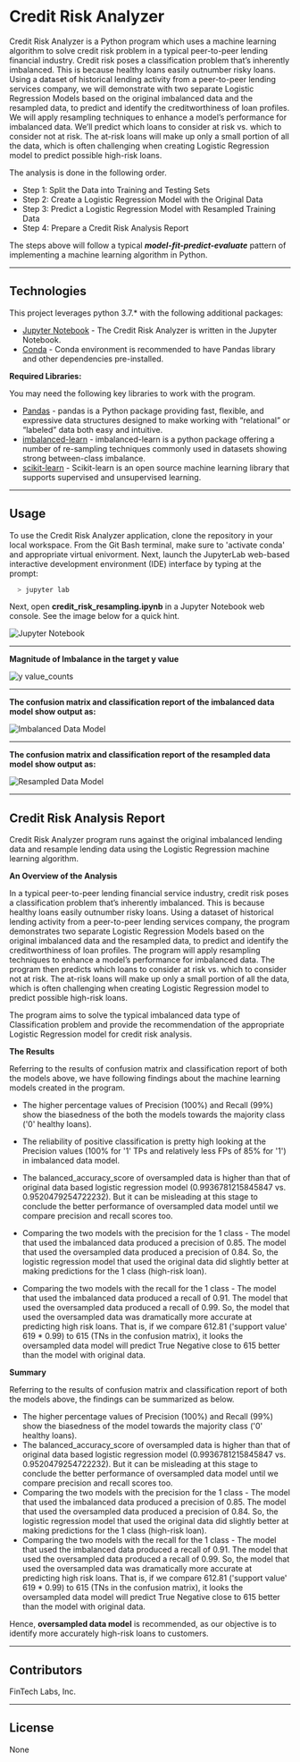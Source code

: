 # Credit Risk Analyzer
Credit Risk Analyzer is a Python program which uses a machine learning algorithm to solve credit risk problem in a typical peer-to-peer lending financial industry. Credit risk poses a classification problem that’s inherently imbalanced. This is because healthy loans easily outnumber risky loans. Using a dataset of historical lending activity from a peer-to-peer lending services company, we will demonstrate with two separate Logistic Regression Models based on the original imbalanced data and the resampled data, to predict and identify the creditworthiness of loan profiles.  We will apply resampling techniques to enhance a model’s performance for imbalanced data. We’ll predict which loans to consider at risk vs. which to consider not at risk. The at-risk loans will make up only a small portion of all the data, which is often challenging when creating Logistic Regression model to predict possible high-risk loans.

The analysis is done in the following order.

* Step 1: Split the Data into Training and Testing Sets
* Step 2: Create a Logistic Regression Model with the Original Data
* Step 3: Predict a Logistic Regression Model with Resampled Training Data
* Step 4: Prepare a Credit Risk Analysis Report

The steps above will follow a typical ***model-fit-predict-evaluate*** pattern of implementing a machine learning algorithm in Python.

---

## Technologies

This project leverages python 3.7.* with the following additional packages:
* [Jupyter Notebook](https://jupyter.org/) - The Credit Risk Analyzer is written in the Jupyter Notebook.
* [Conda](https://docs.conda.io/projects/conda/en/latest/) - Conda environment is recommended to have Pandas library and other dependencies pre-installed.

**Required Libraries:**

You may need the following key libraries to work with the program.

- [Pandas](https://pandas.pydata.org/docs/reference/index.html) - pandas is a Python package providing fast, flexible, and expressive data structures designed to make working with “relational” or “labeled” data both easy and intuitive.
- [imbalanced-learn](https://pypi.org/project/imbalanced-learn/) - imbalanced-learn is a python package offering a number of re-sampling techniques commonly used in datasets showing strong between-class imbalance.
- [scikit-learn](https://scikit-learn.org/stable/getting_started.html/) - Scikit-learn is an open source machine learning library that supports supervised and unsupervised learning.

---

## Usage

To use the Credit Risk Analyzer application, clone the repository in your local workspace. From the Git Bash terminal, make sure to 'activate conda' and appropriate virtual enivorment. Next, launch the JupyterLab web-based interactive development environment (IDE) interface by typing at the prompt:

```python
  > jupyter lab
```
Next, open **credit_risk_resampling.ipynb** in a Jupyter Notebook web console. See the image below for a quick hint.

![Jupyter Notebook](Images/app_usage.png)

---

**Magnitude of Imbalance in the target y value**

![y value_counts](Images/imbalance.png)

---

**The confusion matrix and classification report of the imbalanced data model show output as:**

![Imbalanced Data Model](Images/imbalanced.png)

---

**The confusion matrix and classification report of the resampled data model show output as:**

![Resampled Data Model](Images/resampling.png)

---

## Credit Risk Analysis Report
Credit Risk Analyzer program runs against the original imbalanced lending data and resample lending data using the Logistic Regression machine learning algorithm.

**An Overview of the Analysis**

In a typical peer-to-peer lending financial service industry, credit risk poses a classification problem that’s inherently imbalanced. This is because healthy loans easily outnumber risky loans. Using a dataset of historical lending activity from a peer-to-peer lending services company, the program demonstrates two separate Logistic Regression Models based on the original imbalanced data and the resampled data, to predict and identify the creditworthiness of loan profiles. The program will apply resampling techniques to enhance a model’s performance for imbalanced data. The program then predicts which loans to consider at risk vs. which to consider not at risk. The at-risk loans will make up only a small portion of all the data, which is often challenging when creating Logistic Regression model to predict possible high-risk loans.

The program aims to solve the typical imbalanced data type of Classification problem and provide the recommendation of the appropriate Logistic Regression model for credit risk analysis. 

**The Results**

Referring to the results of confusion matrix and classification report of both the models above, we have following findings about the machine learning models created in the program.

- The higher percentage values of Precision (100%) and Recall (99%) show the biasedness of the both the models towards the majority class ('0' healthy loans).
- The reliability of positive classification is pretty high looking at the Precision values (100% for '1' TPs and relatively less FPs of 85% for '1') in imbalanced data model.

- The balanced_accuracy_score of oversampled data is higher than that of original data based logistic regression model (0.9936781215845847 vs. 0.9520479254722232). But it can be misleading at this stage to conclude the better performance of oversampled data model until we compare precision and recall scores too.

- Comparing the two models with the precision for the 1 class - The model that used the imbalanced data produced a precision of 0.85. The model that used the oversampled data produced a precision of 0.84. So, the logistic regression model that used the original data did slightly better at making predictions for the 1 class (high-risk loan).
- Comparing the two models with the recall for the 1 class - The model that used the imbalanced data produced a recall of 0.91. The model that used the oversampled data produced a recall of 0.99. So, the model that used the oversampled data was dramatically more accurate at predicting high risk loans. That is, if we compare 612.81 ('support value' 619 * 0.99) to 615 (TNs in the confusion matrix), it looks the oversampled data model will predict True Negative close to 615 better than the model with original data.

**Summary**

Referring to the results of confusion matrix and classification report of both the models above, the findings can be summarized as below.
- The higher percentage values of Precision (100%) and Recall (99%) show the biasedness of the model towards the majority class ('0' healthy loans). 
- The balanced_accuracy_score of oversampled data is higher than that of original data based logistic regression model (0.9936781215845847 vs. 0.9520479254722232). But it can be misleading at this stage to conclude the better performance of oversampled data model until we compare precision and recall scores too.
- Comparing the two models with the precision for the 1 class - The model that used the imbalanced data produced a precision of 0.85. The model that used the oversampled data produced a precision of 0.84. So, the logistic regression model that used the original data did slightly better at making predictions for the 1 class (high-risk loan).
- Comparing the two models with the recall for the 1 class - The model that used the imbalanced data produced a recall of 0.91. The model that used the oversampled data produced a recall of 0.99. So, the model that used the oversampled data was dramatically more accurate at predicting high risk loans. That is, if we compare 612.81 ('support value' 619 * 0.99) to 615 (TNs in the confusion matrix), it looks the oversampled data model will predict True Negative close to 615 better than the model with original data.

Hence, **oversampled data model** is recommended, as our objective is to identify more accurately high-risk loans to customers.

---

## Contributors

FinTech Labs, Inc.

---

## License

None